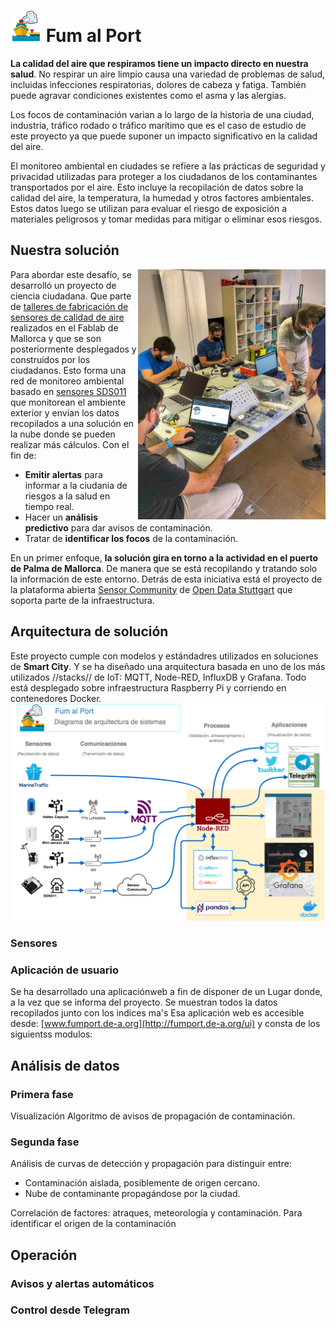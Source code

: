 # <img src="./img/FumPort_logo.png" width="50"/> Fum al Port

**La calidad del aire que respiramos tiene un impacto directo en nuestra salud**. No respirar un aire limpio causa una variedad de problemas de salud, incluidas infecciones respiratorias, dolores de cabeza y fatiga. También puede agravar condiciones existentes como el asma y las alergias.

Los focos de contaminación varian a lo largo de la historia de una ciudad, industria, tráfico rodado o tráfico marítimo que es el caso de estudio de este proyecto ya que puede suponer un impacto significativo en la calidad del aire. 

El monitoreo ambiental en ciudades se refiere a las prácticas de seguridad y privacidad utilizadas para proteger a los ciudadanos de los contaminantes transportados por el aire. Esto incluye la recopilación de datos sobre la calidad del aire, la temperatura, la humedad y otros factores ambientales. Estos datos luego se utilizan para evaluar el riesgo de exposición a materiales peligrosos y tomar medidas para mitigar o eliminar esos riesgos.

## Nuestra solución
<img src="./img/taller.jpg" width="300" align="right" />

Para abordar este desafío, se desarrolló un proyecto de ciencia ciudadana. Que parte de [talleres de fabricación de sensores de calidad de aire](https://www.meetup.com/makespace-mallorca/events/282643149?utm_medium=referral&utm_campaign=share-btn_savedevents_share_modal&utm_source=link) realizados en el Fablab de Mallorca y que se son posteriormente desplegados y construidos por los ciudadanos. Esto forma una red de monitoreo ambiental basado en [sensores SDS011](http://www.aliexpress.com/wholesale?groupsort=1&SortType=price_asc&SearchText=sds011) que monitorean el ambiente exterior y envían los datos recopilados a una solución en la nube donde se pueden realizar más cálculos. Con el fin de:

- **Emitir alertas** para informar a la ciudania de riesgos a la salud en tiempo real.
- Hacer un **análisis predictivo** para dar avisos de contaminación.
- Tratar de **identificar los focos** de la contaminación.

En un primer enfoque, **la solución gira en torno a la actividad en el puerto de Palma de Mallorca**. De manera que se está recopilando y tratando solo la información de este entorno. Detrás de esta iniciativa está el proyecto de la plataforma abierta [Sensor Community](https://sensor.community/es/) de [Open Data Stuttgart](https://github.com/opendata-stuttgart/) que soporta parte de la infraestructura.

## Arquitectura de solución
Este proyecto cumple con modelos y estándadres utilizados en soluciones de **Smart City**. Y se ha diseñado una arquitectura basada en uno de los más utilizados //stacks// de IoT: MQTT, Node-RED, InfluxDB y Grafana. Todo está desplegado sobre infraestructura Raspberry Pi y corriendo en contenedores Docker.
![Arquufecfura baseline](./img/FumPort_SystemArchutecture.png)

### Sensores 



### Aplicación de usuario
Se ha desarrollado una aplicaciónweb a fin de disponer de un Lugar donde, a la vez que se informa del proyecto. Se muestran todos la datos recopilados junto con los indices ma's 
Esa aplicación web es accesible desde: [www.fumport.de-a.org](http://fumport.de-a.org/ui) y consta de los siguientss modulos:


## Análisis de datos
### Primera fase
Visualización
Algoritmo de avisos de propagación de contaminación.
### Segunda fase
Análisis de curvas de detección y propagación para distinguir entre:
- Contaminación aislada, posiblemente de origen cercano.
- Nube de contaminante propagándose por la ciudad.

Correlación de factores: atraques, meteorología y contaminación. Para identificar el origen de la contaminación


## Operación
### Avisos y alertas automáticos
### Control desde Telegram



